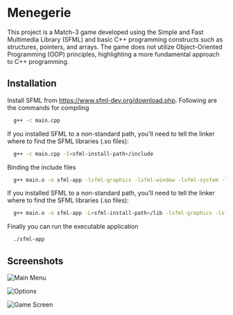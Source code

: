 # Menegerie

This project is a Match-3 game developed using the Simple and Fast Multimedia Library (SFML) and basic C++ programming constructs such as structures, pointers, and arrays. The game does not utilize Object-Oriented Programming (OOP) principles, highlighting a more fundamental approach to C++ programming.
## Installation

Install SFML from https://www.sfml-dev.org/download.php.
Following are the commands for compiling

```bash
  g++ -c main.cpp
```
If you installed SFML to a non-standard path, you'll need to tell the linker where to find the SFML libraries (.so files):
```bash
  g++ -c main.cpp -I<sfml-install-path>/include
```
Binding the include files
```bash
  g++ main.o -o sfml-app -lsfml-graphics -lsfml-window -lsfml-system -lsfml-audio
```
If you installed SFML to a non-standard path, you'll need to tell the linker where to find the SFML libraries (.so files):
```bash
  g++ main.o -o sfml-app -L<sfml-install-path>/lib -lsfml-graphics -lsfml-window -lsfml-system -lsfml-audio
```
Finally you can run the executable application
```bash
  ./sfml-app
```
## Screenshots

![Main Menu](https://i.imgur.com/4HXD6QI.png)

![Options](https://i.imgur.com/cAujd2E.png)

![Game Screen](https://i.imgur.com/1f9nNKR.png)
